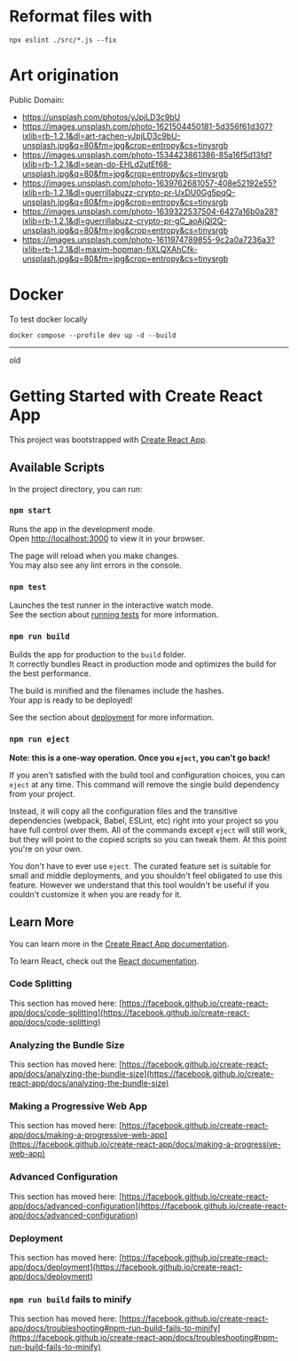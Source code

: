 # Reformat files with

```shell
npx eslint ./src/*.js --fix 
```

# Art origination

Public Domain:
* https://unsplash.com/photos/yJpjLD3c9bU
* https://images.unsplash.com/photo-1621504450181-5d356f61d307?ixlib=rb-1.2.1&dl=art-rachen-yJpjLD3c9bU-unsplash.jpg&q=80&fm=jpg&crop=entropy&cs=tinysrgb
* https://images.unsplash.com/photo-1534423861386-85a16f5d13fd?ixlib=rb-1.2.1&dl=sean-do-EHLd2utEf68-unsplash.jpg&q=80&fm=jpg&crop=entropy&cs=tinysrgb
* https://images.unsplash.com/photo-1639762681057-408e52192e55?ixlib=rb-1.2.1&dl=guerrillabuzz-crypto-pr-UxDU0Gg5pqQ-unsplash.jpg&q=80&fm=jpg&crop=entropy&cs=tinysrgb
* https://images.unsplash.com/photo-1639322537504-6427a16b0a28?ixlib=rb-1.2.1&dl=guerrillabuzz-crypto-pr-gC_aoAjQl2Q-unsplash.jpg&q=80&fm=jpg&crop=entropy&cs=tinysrgb
* https://images.unsplash.com/photo-1611974789855-9c2a0a7236a3?ixlib=rb-1.2.1&dl=maxim-hopman-fiXLQXAhCfk-unsplash.jpg&q=80&fm=jpg&crop=entropy&cs=tinysrgb

# Docker

To test docker locally
```shell
docker compose --profile dev up -d --build
```

---
old

# Getting Started with Create React App

This project was bootstrapped with [Create React App](https://github.com/facebook/create-react-app).

## Available Scripts

In the project directory, you can run:

### `npm start`

Runs the app in the development mode.\
Open [http://localhost:3000](http://localhost:3000) to view it in your browser.

The page will reload when you make changes.\
You may also see any lint errors in the console.

### `npm test`

Launches the test runner in the interactive watch mode.\
See the section about [running tests](https://facebook.github.io/create-react-app/docs/running-tests) for more information.

### `npm run build`

Builds the app for production to the `build` folder.\
It correctly bundles React in production mode and optimizes the build for the best performance.

The build is minified and the filenames include the hashes.\
Your app is ready to be deployed!

See the section about [deployment](https://facebook.github.io/create-react-app/docs/deployment) for more information.

### `npm run eject`

**Note: this is a one-way operation. Once you `eject`, you can't go back!**

If you aren't satisfied with the build tool and configuration choices, you can `eject` at any time. This command will remove the single build dependency from your project.

Instead, it will copy all the configuration files and the transitive dependencies (webpack, Babel, ESLint, etc) right into your project so you have full control over them. All of the commands except `eject` will still work, but they will point to the copied scripts so you can tweak them. At this point you're on your own.

You don't have to ever use `eject`. The curated feature set is suitable for small and middle deployments, and you shouldn't feel obligated to use this feature. However we understand that this tool wouldn't be useful if you couldn't customize it when you are ready for it.

## Learn More

You can learn more in the [Create React App documentation](https://facebook.github.io/create-react-app/docs/getting-started).

To learn React, check out the [React documentation](https://reactjs.org/).

### Code Splitting

This section has moved here: [https://facebook.github.io/create-react-app/docs/code-splitting](https://facebook.github.io/create-react-app/docs/code-splitting)

### Analyzing the Bundle Size

This section has moved here: [https://facebook.github.io/create-react-app/docs/analyzing-the-bundle-size](https://facebook.github.io/create-react-app/docs/analyzing-the-bundle-size)

### Making a Progressive Web App

This section has moved here: [https://facebook.github.io/create-react-app/docs/making-a-progressive-web-app](https://facebook.github.io/create-react-app/docs/making-a-progressive-web-app)

### Advanced Configuration

This section has moved here: [https://facebook.github.io/create-react-app/docs/advanced-configuration](https://facebook.github.io/create-react-app/docs/advanced-configuration)

### Deployment

This section has moved here: [https://facebook.github.io/create-react-app/docs/deployment](https://facebook.github.io/create-react-app/docs/deployment)

### `npm run build` fails to minify

This section has moved here: [https://facebook.github.io/create-react-app/docs/troubleshooting#npm-run-build-fails-to-minify](https://facebook.github.io/create-react-app/docs/troubleshooting#npm-run-build-fails-to-minify)
